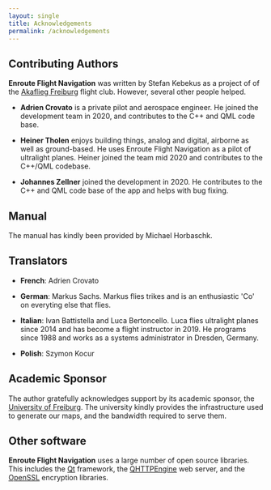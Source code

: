 ```yaml
---
layout: single
title: Acknowledgements
permalink: /acknowledgements
---
```


## Contributing Authors

**Enroute Flight Navigation** was written by Stefan Kebekus as a project of of
the [Akaflieg Freiburg](https://akaflieg-freiburg.de) flight club. However,
several other people helped.

* **Adrien Crovato** is a private pilot and aerospace engineer. He joined the
  development team in 2020, and contributes to the C++ and QML code base.

* **Heiner Tholen** enjoys building things, analog and digital, airborne as well
  as ground-based. He uses Enroute Flight Navigation as a pilot of ultralight
  planes. Heiner joined the team mid 2020 and contributes to the C++/QML
  codebase.

* **Johannes Zellner** joined the development in 2020.  He contributes to the
  C++ and QML code base of the app and helps with bug fixing.


## Manual

The manual has kindly been provided by Michael Horbaschk.


## Translators

* **French**: Adrien Crovato

* **German**: Markus Sachs. Markus flies trikes and is an enthusiastic 'Co' on
  everyting else that flies.

* **Italian**: Ivan Battistella and Luca Bertoncello. Luca flies ultralight
  planes since 2014 and has become a flight instructor in 2019. He programs
  since 1988 and works as a systems administrator in Dresden, Germany.</p>

* **Polish**: Szymon Kocur


## Academic Sponsor

The author gratefully acknowledges support by its academic sponsor, the <a
href="https://www.uni-freiburg.de">University of Freiburg</a>.  The university
kindly provides the infrastructure used to generate our maps, and the bandwidth
required to serve them.

## Other software

**Enroute Flight Navigation** uses a large number of open source libraries. This
includes the <a href="https://www.qt.io">Qt</a> framework, the <a
href="https://github.com/nitroshare/qhttpengine">QHTTPEngine</a> web server, and
the <a href="https://www.openssl.org">OpenSSL</a> encryption libraries.
